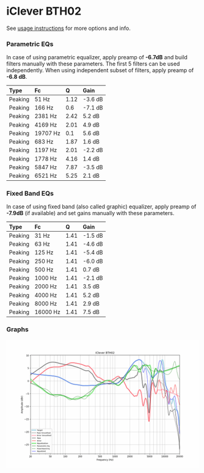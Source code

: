 # iClever BTH02
See [usage instructions](https://github.com/jaakkopasanen/AutoEq#usage) for more options and info.

### Parametric EQs
In case of using parametric equalizer, apply preamp of **-6.7dB** and build filters manually
with these parameters. The first 5 filters can be used independently.
When using independent subset of filters, apply preamp of **-6.8 dB**.

| Type    | Fc       |    Q | Gain    |
|:--------|:---------|:-----|:--------|
| Peaking | 51 Hz    | 1.12 | -3.6 dB |
| Peaking | 166 Hz   | 0.6  | -7.1 dB |
| Peaking | 2381 Hz  | 2.42 | 5.2 dB  |
| Peaking | 4169 Hz  | 2.01 | 4.9 dB  |
| Peaking | 19707 Hz | 0.1  | 5.6 dB  |
| Peaking | 683 Hz   | 1.87 | 1.6 dB  |
| Peaking | 1197 Hz  | 2.01 | -2.2 dB |
| Peaking | 1778 Hz  | 4.16 | 1.4 dB  |
| Peaking | 5847 Hz  | 7.87 | -3.5 dB |
| Peaking | 6521 Hz  | 5.25 | 2.1 dB  |

### Fixed Band EQs
In case of using fixed band (also called graphic) equalizer, apply preamp of **-7.9dB**
(if available) and set gains manually with these parameters.

| Type    | Fc       |    Q | Gain    |
|:--------|:---------|:-----|:--------|
| Peaking | 31 Hz    | 1.41 | -1.5 dB |
| Peaking | 63 Hz    | 1.41 | -4.6 dB |
| Peaking | 125 Hz   | 1.41 | -5.4 dB |
| Peaking | 250 Hz   | 1.41 | -6.0 dB |
| Peaking | 500 Hz   | 1.41 | 0.7 dB  |
| Peaking | 1000 Hz  | 1.41 | -2.1 dB |
| Peaking | 2000 Hz  | 1.41 | 3.5 dB  |
| Peaking | 4000 Hz  | 1.41 | 5.2 dB  |
| Peaking | 8000 Hz  | 1.41 | 2.9 dB  |
| Peaking | 16000 Hz | 1.41 | 7.5 dB  |

### Graphs
![](./iClever%20BTH02.png)
